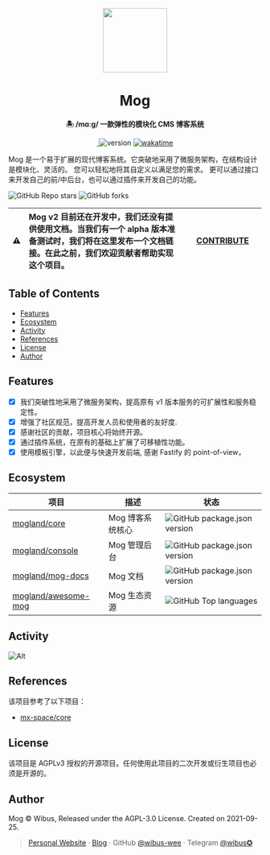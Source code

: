 <p align="center">
  <img src="https://avatars.githubusercontent.com/u/106414194?s=200&v=4" height="128">
  <h1 align="center">Mog</h1>
  <p align="center"><b align="center">🏝 /mɑːɡ/ 一款弹性的模块化 CMS 博客系统</b></p>
</p>

<p align="center">
  <a href="https://mog.js.org/about/roadmap.html">
    <img alt="" src="https://img.shields.io/github/issues/mogland/core/need-discuss?color=%237c7fff&style=for-the-badge">
  </a>
  <img src="https://img.shields.io/github/package-json/v/mogland/core?style=for-the-badge" referrerpolicy="no-referrer" alt="version">
  <a href="https://wakatime.com/badge/user/5c293fcd-9bec-4609-946b-c06b5fbf192c/project/a948796d-4bc0-4fd1-8f47-03f1dc168c95">
    <img src="https://wakatime.com/badge/user/5c293fcd-9bec-4609-946b-c06b5fbf192c/project/a948796d-4bc0-4fd1-8f47-03f1dc168c95.svg?style=for-the-badge" alt="wakatime">
  </a>
 </p>
 
Mog 是一个易于扩展的现代博客系统。它突破地采用了微服务架构，在结构设计是模块化、灵活的。 您可以轻松地将其自定义以满足您的需求。 更可以通过接口来开发自己的前/中后台，也可以通过插件来开发自己的功能。

![GitHub Repo stars](https://img.shields.io/github/stars/mogland/core?style=flat-square)
![GitHub forks](https://img.shields.io/github/forks/mogland/core?style=flat-square)

| :warning: | Mog v2 目前还在开发中，我们还没有提供使用文档。当我们有一个 alpha 版本准备测试时，我们将在这里发布一个文档链接。在此之前，我们欢迎贡献者帮助实现这个项目。 | &nbsp;&nbsp;&nbsp;&nbsp;[CONTRIBUTE](https://github.com/mogland/core/blob/main/CONTRIBUTING.md)&nbsp;&nbsp;&nbsp;&nbsp; |
| - |:-| - |

## Table of Contents

- [Features](#features)
- [Ecosystem](#ecosystem)
- [Activity](#activity)
- [References](#references)
- [License](#license)
- [Author](#author)

## Features

- [X] 我们突破性地采用了微服务架构，提高原有 v1 版本服务的可扩展性和服务稳定性。
- [X] 增强了社区规范，提高开发人员和使用者的友好度.
- [X] 感谢社区的贡献，项目核心将始终开源。
- [X] 通过插件系统，在原有的基础上扩展了可移植性功能。
- [X] 使用模板引擎，以此便与快速开发前端, 感谢 Fastify 的 point-of-view，

## Ecosystem

| 项目                                                          | 描述             | 状态                                                                                                            |
| ------------------------------------------------------------- | ---------------- | --------------------------------------------------------------------------------------------------------------- |
| [mogland/core](https://github.com/mogland/core)               | Mog 博客系统核心 | ![GitHub package.json version](https://img.shields.io/github/package-json/v/mogland/core?style=flat-square)     |
| [mogland/console](https://github.com/mogland/console)         | Mog 管理后台     | ![GitHub package.json version](https://img.shields.io/github/package-json/v/mogland/console?style=flat-square)  |
| [mogland/mog-docs](https://github.com/mogland/mog-docs)       | Mog 文档         | ![GitHub package.json version](https://img.shields.io/github/package-json/v/mogland/mog-docs?style=flat-square) |
| [mogland/awesome-mog](https://github.com/mogland/awesome-mog) | Mog 生态资源     | ![GitHub Top languages](https://img.shields.io/github/languages/top/mogland/awesome-mog?style=flat-square)      |

## Activity

![Alt](https://repobeats.axiom.co/api/embed/78247003f5d123971c1f1830175bec934e80a48c.svg 'Repobeats analytics image')

## References

该项目参考了以下项目：

- [mx-space/core](https://github.com/mx-space/core)

## License

该项目是 AGPLv3 授权的开源项目。任何使用此项目的二次开发或衍生项目也必须是开源的。

## Author

Mog © Wibus, Released under the AGPL-3.0 License. Created on 2021-09-25.

> [Personal Website](http://iucky.cn/) · [Blog](https://blog.iucky.cn/) · GitHub [@wibus-wee](https://github.com/wibus-wee/) · Telegram [@wibus✪](https://t.me/wibus_wee)
